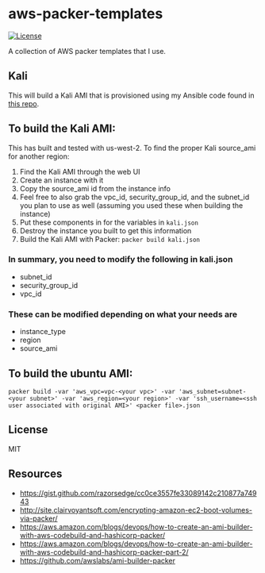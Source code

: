 # aws-packer-templates
[![License](http://img.shields.io/:license-mit-blue.svg)](https://github.com/l50/aws-packer-templates/blob/master/LICENSE)

A collection of AWS packer templates that I use.

## Kali
This will build a Kali AMI that is provisioned using my Ansible code found in [this repo](https://github.com/l50/ansible-provision-kali).

## To build the Kali AMI:
This has built and tested with us-west-2. To find the proper Kali source_ami for another region: 
1. Find the Kali AMI through the web UI
2. Create an instance with it
3. Copy the source_ami id from the instance info
4. Feel free to also grab the vpc_id, security_group_id, and the subnet_id you plan to use as well (assuming you used these when building the instance)
5. Put these components in for the variables in ```kali.json```
6. Destroy the instance you built to get this information
7. Build the Kali AMI with Packer: ```packer build kali.json```

### In summary, you need to modify the following in kali.json
  - subnet_id
  - security_group_id
  - vpc_id

### These can be modified depending on what your needs are
  - instance_type
  - region
  - source_ami

## To build the ubuntu AMI:
```packer build -var 'aws_vpc=vpc-<your vpc>' -var 'aws_subnet=subnet-<your subnet>' -var 'aws_region=<your region>' -var 'ssh_username=<ssh user associated with original AMI>' <packer file>.json```

## License
MIT

## Resources
- https://gist.github.com/razorsedge/cc0ce3557fe33089142c210877a74943
- http://site.clairvoyantsoft.com/encrypting-amazon-ec2-boot-volumes-via-packer/
- https://aws.amazon.com/blogs/devops/how-to-create-an-ami-builder-with-aws-codebuild-and-hashicorp-packer/
- https://aws.amazon.com/blogs/devops/how-to-create-an-ami-builder-with-aws-codebuild-and-hashicorp-packer-part-2/
- https://github.com/awslabs/ami-builder-packer

